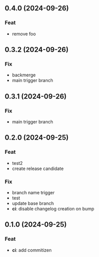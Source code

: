 ## 0.4.0 (2024-09-26)

### Feat

- remove foo

## 0.3.2 (2024-09-26)

### Fix

- backmerge
- main trigger branch

## 0.3.1 (2024-09-26)

### Fix

- main trigger branch

## 0.2.0 (2024-09-25)

### Feat

- test2
- create release candidate

### Fix

- branch name trigger
- test
- update base branch
- **ci**: disable changelog creation on bump

## 0.1.0 (2024-09-25)

### Feat

- **ci**: add commitizen

